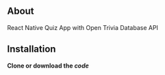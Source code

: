## About
React Native Quiz App with Open Trivia Database API

## Installation
**Clone or download the _code_** 
